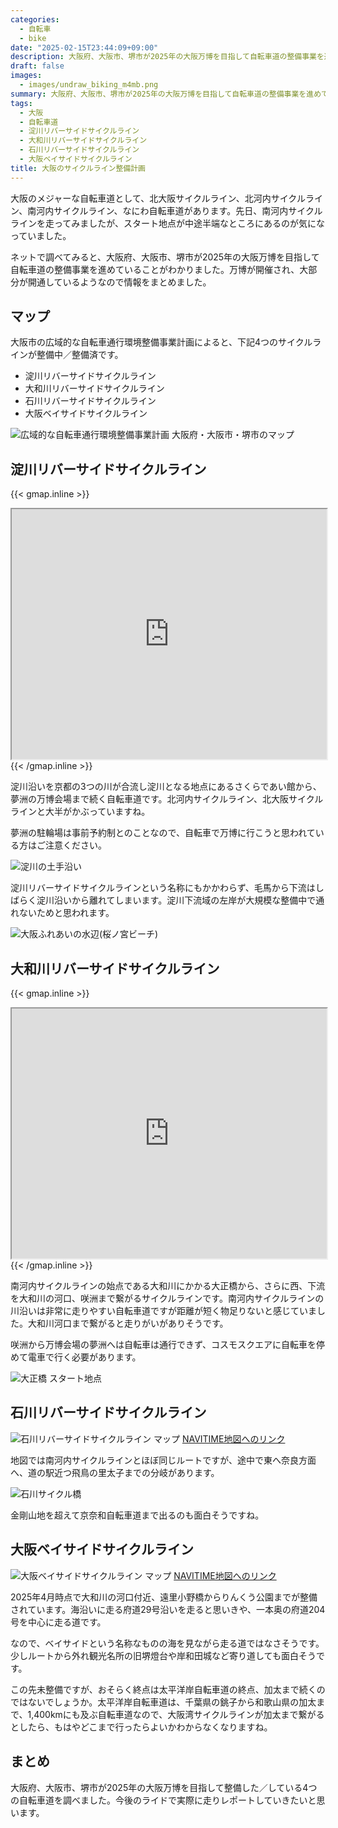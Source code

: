 ```yaml
---
categories:
  - 自転車
  - bike
date: "2025-02-15T23:44:09+09:00"
description: 大阪府、大阪市、堺市が2025年の大阪万博を目指して自転車道の整備事業を進めています。淀川リバーサイドサイクルライン、大和川リバーサイドサイクルライン、石川リバーサイドサイクルライン、大阪ベイサイドサイクルライン、4つのサイクルラインのルートを解説します。
draft: false
images:
  - images/undraw_biking_m4mb.png
summary: 大阪府、大阪市、堺市が2025年の大阪万博を目指して自転車道の整備事業を進めていることがわかりました。万博が開催され、大部分が開通しているようなので情報をまとめました。
tags:
  - 大阪
  - 自転車道
  - 淀川リバーサイドサイクルライン
  - 大和川リバーサイドサイクルライン
  - 石川リバーサイドサイクルライン
  - 大阪ベイサイドサイクルライン
title: 大阪のサイクルライン整備計画
---
```


大阪のメジャーな自転車道として、北大阪サイクルライン、北河内サイクルライン、南河内サイクルライン、なにわ自転車道があります。先日、南河内サイクルラインを走ってみましたが、スタート地点が中途半端なところにあるのが気になっていました。

ネットで調べてみると、大阪府、大阪市、堺市が2025年の大阪万博を目指して自転車道の整備事業を進めていることがわかりました。万博が開催され、大部分が開通しているようなので情報をまとめました。

## マップ

大阪市の広域的な自転車通行環境整備事業計画によると、下記4つのサイクルラインが整備中／整備済です。

* 淀川リバーサイドサイクルライン
* 大和川リバーサイドサイクルライン
* 石川リバーサイドサイクルライン
* 大阪ベイサイドサイクルライン

![広域的な自転車通行環境整備事業計画 大阪府・大阪市・堺市のマップ](./images/map.webp)

## 淀川リバーサイドサイクルライン

{{< gmap.inline >}}
<iframe src="https://www.google.com/maps/d/embed?mid=1g1d6cjvFgncJ70AiAcwmswxEW6zaKro&ehbc=2E312F" style="width:100%;height=400px" height="400"></iframe>
{{< /gmap.inline >}}

淀川沿いを京都の3つの川が合流し淀川となる地点にあるさくらであい館から、夢洲の万博会場まで続く自転車道です。北河内サイクルライン、北大阪サイクルラインと大半がかぶっていますね。

夢洲の駐輪場は事前予約制とのことなので、自転車で万博に行こうと思われている方はご注意ください。

![淀川の土手沿い](./images/GDH_L.jpg)

淀川リバーサイドサイクルラインという名称にもかかわらず、毛馬から下流はしばらく淀川沿いから離れてしまいます。淀川下流域の左岸が大規模な整備中で通れないためと思われます。

![大阪ふれあいの水辺(桜ノ宮ビーチ)](./images/IMG_20201018_085255.jpg)

## 大和川リバーサイドサイクルライン

{{< gmap.inline >}}
<iframe src="https://www.google.com/maps/d/embed?mid=1ooQEbXxl1S-4MARS4-npz_2NtN7qzsI&ehbc=2E312F" style="width:100%;height=400px" height="400"></iframe>
{{< /gmap.inline >}}

南河内サイクルラインの始点である大和川にかかる大正橋から、さらに西、下流を大和川の河口、咲洲まで繋がるサイクルラインです。南河内サイクルラインの川沿いは非常に走りやすい自転車道ですが距離が短く物足りないと感じていました。大和川河口まで繋がると走りがいがありそうです。

咲洲から万博会場の夢洲へは自転車は通行できず、コスモスクエアに自転車を停めて電車で行く必要があります。

![大正橋 スタート地点](./images/0001.jpg)

## 石川リバーサイドサイクルライン

![石川リバーサイドサイクルライン マップ](images/ishikawa.png)
[NAVITIME地図へのリンク](https://www.navitime.co.jp/coursebuilder/course/a817192f12b94104949b6e2609893601)

地図では南河内サイクルラインとほぼ同じルートですが、途中で東へ奈良方面へ、道の駅近つ飛鳥の里太子までの分岐があります。

![石川サイクル橋](./images/0015-1.jpg)

金剛山地を超えて京奈和自転車道まで出るのも面白そうですね。

## 大阪ベイサイドサイクルライン

![大阪ベイサイドサイクルライン マップ](images/bayside.png)
[NAVITIME地図へのリンク](https://www.navitime.co.jp/coursebuilder/course/6803af02a36c4bd4aef6657f7c5de449)

2025年4月時点で大和川の河口付近、遠里小野橋からりんくう公園までが整備されています。海沿いに走る府道29号沿いを走ると思いきや、一本奥の府道204号を中心に走る道です。

なので、ベイサイドという名称なものの海を見ながら走る道ではなさそうです。少しルートから外れ観光名所の旧堺燈台や岸和田城など寄り道しても面白そうです。

この先未整備ですが、おそらく終点は太平洋岸自転車道の終点、加太まで続くのではないでしょうか。太平洋岸自転車道は、千葉県の銚子から和歌山県の加太まで、1,400kmにも及ぶ自転車道なので、大阪湾サイクルラインが加太まで繋がるとしたら、もはやどこまで行ったらよいかわからなくなりますね。

## まとめ

大阪府、大阪市、堺市が2025年の大阪万博を目指して整備した／している4つの自転車道を調べました。今後のライドで実際に走りレポートしていきたいと思います。
